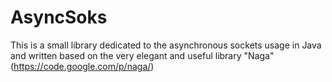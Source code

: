 AsyncSoks
=========

This is a small library dedicated to the asynchronous sockets usage in Java and written based on the very elegant and useful library "Naga" (https://code.google.com/p/naga/)
